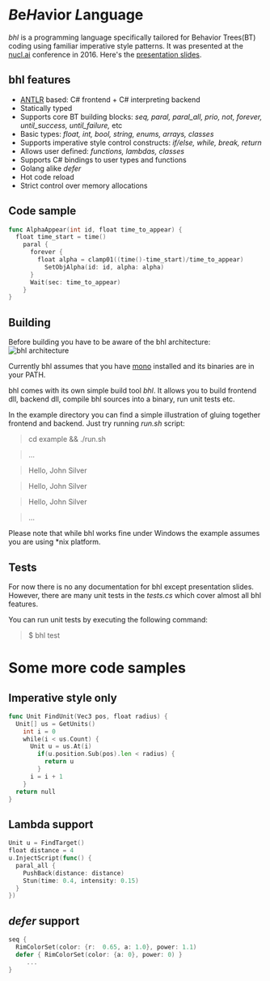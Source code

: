# *B*e*H*avior *L*anguage

*bhl* is a programming language specifically tailored for Behavior Trees(BT) coding using familiar imperative style patterns. It was presented at the [nucl.ai](https://nucl.ai/) conference in 2016. Here's the [presentation slides](https://docs.google.com/presentation/d/1Q1wpy9M5XPmY6zU9Kjo2v9YiJQjrDBXdDZaSjcuh71s/edit?usp=sharing). 

## bhl features

* [ANTLR](http://www.antlr.org/) based: C# frontend + C# interpreting backend
* Statically typed
* Supports core BT building blocks: *seq, paral, paral_all, prio, not, forever, until_success, until_failure,* etc
* Basic types: *float, int, bool, string, enums, arrays, classes*
* Supports imperative style control constructs: *if/else, while, break, return*
* Allows user defined: *functions, lambdas, classes*
* Supports C# bindings to user types and functions
* Golang alike *defer*
* Hot code reload
* Strict control over memory allocations 

## Code sample

```go
func AlphaAppear(int id, float time_to_appear) {
  float time_start = time()
    paral {
      forever {
        float alpha = clamp01((time()-time_start)/time_to_appear)
          SetObjAlpha(id: id, alpha: alpha)
      }
      Wait(sec: time_to_appear)
    }
}
```

## Building

Before building you have to be aware of the bhl architecture:
![bhl architecture](https://puu.sh/qEkYv/edf3b678aa.png)

Currently bhl assumes that you have [mono](http://www.mono-project.com/) installed and its binaries are in your PATH.

bhl comes with its own simple build tool *bhl*. It allows you to build frontend dll, backend dll, compile bhl sources into a binary, run unit tests etc. 

In the example directory you can find a simple illustration of gluing together frontend and backend. Just try running *run.sh* script: 

> cd example && ./run.sh

> ...

> Hello, John Silver

> Hello, John Silver

> Hello, John Silver

> ...

Please note that while bhl works fine under Windows the example assumes you are using \*nix platform.     

## Tests

For now there is no any documentation for bhl except presentation slides. However, there are many unit tests in the *tests.cs* which cover almost all bhl features.

You can run unit tests by executing the following command:

> $ bhl test

# Some more code samples

## Imperative style only

```go
func Unit FindUnit(Vec3 pos, float radius) {
  Unit[] us = GetUnits()
    int i = 0
    while(i < us.Count) {
      Unit u = us.At(i)
        if(u.position.Sub(pos).len < radius) {
          return u
        } 
      i = i + 1
    }
  return null
}
```

## Lambda support

```go
Unit u = FindTarget()
float distance = 4
u.InjectScript(func() {
  paral_all {
    PushBack(distance: distance)
    Stun(time: 0.4, intensity: 0.15)
  }
})
```

## *defer* support

```go
seq {
  RimColorSet(color: {r:  0.65, a: 1.0}, power: 1.1)
  defer { RimColorSet(color: {a: 0}, power: 0) }
     ... 
}
```

